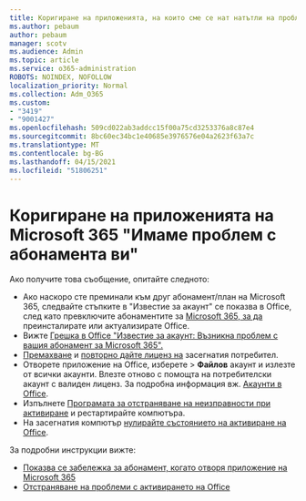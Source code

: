 ```yaml
---
title: Коригиране на приложенията, на които сме се нат натътли на проблем със съобщението ви за абонамент
ms.author: pebaum
author: pebaum
manager: scotv
ms.audience: Admin
ms.topic: article
ms.service: o365-administration
ROBOTS: NOINDEX, NOFOLLOW
localization_priority: Normal
ms.collection: Adm_O365
ms.custom:
- "3419"
- "9001427"
ms.openlocfilehash: 509cd022ab3addcc15f00a75cd3253376a8c87e4
ms.sourcegitcommit: 8bc60ec34bc1e40685e3976576e04a2623f63a7c
ms.translationtype: MT
ms.contentlocale: bg-BG
ms.lasthandoff: 04/15/2021
ms.locfileid: "51806251"
---
```

# <a name="fixing-the-microsoft-365-apps-weve-run-into-a-problem-with-your-subscription-message"></a>Коригиране на приложенията на Microsoft 365 "Имаме проблем с абонамента ви"

Ако получите това съобщение, опитайте следното:

- Ако наскоро сте преминали към друг абонамент/план на Microsoft 365, следвайте стъпките в "Известие за акаунт" се показва в Office, след като превключите абонаментите за [Microsoft 365, за да](https://support.office.com/article/account-notice-appears-in-office-after-switching-office-365-plans-857dc33a-1efc-4ce7-ac3f-ef616314e27d) преинсталирате или актуализирате Office.
- Вижте [Грешка в Office "Известие за акаунт: Възникна проблем с вашия абонамент за Microsoft 365".](https://support.office.com/article/office-error-account-notice-we-ve-run-into-a-problem-with-your-office-365-subscription-17f71ecb-f53c-4f3d-ae18-7230ca1594c1) 
- [Премахване](https://docs.microsoft.com/microsoft-365/admin/manage/remove-licenses-from-users) и [повторно дайте лиценз на](https://docs.microsoft.com/microsoft-365/admin/manage/assign-licenses-to-users) засегнатия потребител.
- Отворете приложение на Office, изберете  >  **Файлов** акаунт и излезте от всички акаунти. Влезте отново с помощта на потребителски акаунт с валиден лиценз. За подробна информация вж. [Акаунти в Office](https://support.office.com/article/628ea040-f265-49de-b986-be09c3ebf8a9).
- Изпълнете [Програмата за отстраняване на неизправности при активиране](https://aka.ms/SARA-OfficeActivation-Alchemy) и рестартирайте компютъра.
- На засегнатия компютър [нулирайте състоянието на активиране на Office](https://docs.microsoft.com/office365/troubleshoot/activation/reset-office-365-proplus-activation-state).

За подробни инструкции вижте:
- [Показва се забележка за абонамент, когато отворя приложение на Microsoft 365](https://support.office.com/article/4cabe32c-f594-4c0e-9191-3d3ade10cceb)
- [Отстраняване на проблеми с активирането на Office](https://support.office.com/article/0d23d3c0-c19c-4b2f-9845-5344fedc4380)